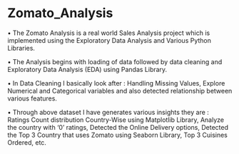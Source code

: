 # Zomato_Analysis

•	The Zomato Analysis is a real world Sales Analysis project which is implemented using the Exploratory Data Analysis and Various Python Libraries.

•	The Analysis begins with loading of data followed by data cleaning and Exploratory Data Analysis (EDA) using Pandas Library.

•	In Data Cleaning I basically look after : Handling Missing Values, Explore Numerical and Categorical variables and also detected  relationship between various features.

•	Through above dataset I have generates various insights they are : Ratings Count distribution Country-Wise using Matplotlib Library, Analyze the country with ‘0’ ratings, Detected the Online Delivery options, Detected the Top 3 Country that uses Zomato using Seaborn Library, Top 3 Cuisines Ordered, etc.
